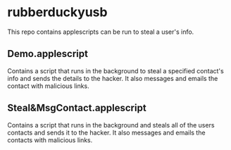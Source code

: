 # rubberduckyusb
This repo contains applescripts can be run to steal a user's info.

## Demo.applescript
Contains a script that runs in the background to steal a specified contact's info and sends the details to the hacker. It also messages and emails the contact with malicious links.

## Steal&MsgContact.applescript
Contains a script that runs in the background and steals all of the users contacts and sends it to the hacker. It also messages and emails the contacts with malicious links.
